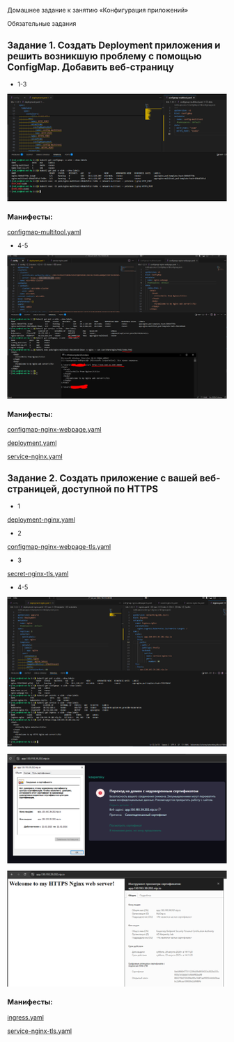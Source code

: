Домашнее задание к занятию «Конфигурация приложений»

Обязательные задания

## Задание 1. Создать Deployment приложения и решить возникшую проблему с помощью ConfigMap. Добавить веб-страницу

- 1-3

![img](image.png)

### Манифесты:

[configmap-multitool.yaml](configmap-multitool.yaml)

- 4-5

![img](image-1.png)

### Манифесты:

[configmap-nginx-webpage.yaml](configmap-nginx-webpage.yaml)

[deployment.yaml](deployment.yaml)

[service-nginx.yaml](service-nginx.yaml)


## Задание 2. Создать приложение с вашей веб-страницей, доступной по HTTPS

- 1

[deployment-nginx.yaml](deployment-nginx.yaml)

- 2

[configmap-nginx-webpage-tls.yaml](configmap-nginx-webpage-tls.yaml)

- 3

[secret-nginx-tls.yaml](secret-nginx-tls.yaml)

- 4-5

![img](image-2.png)

![img](image-4.png)

![img](image-3.png)


### Манифесты:

[ingress.yaml](ingress.yaml)

[service-nginx-tls.yaml](service-nginx-tls.yaml)
